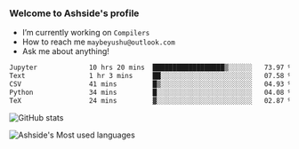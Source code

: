### Welcome to Ashside's profile

- I’m currently working on `Compilers`
- How to reach me `maybeyushu@outlook.com`
- Ask me about anything!

<!--START_SECTION:waka-->

```txt
Jupyter             10 hrs 20 mins  ██████████████████▒░░░░░░   73.97 %
Text                1 hr 3 mins     ██░░░░░░░░░░░░░░░░░░░░░░░   07.58 %
CSV                 41 mins         █▒░░░░░░░░░░░░░░░░░░░░░░░   04.93 %
Python              34 mins         █░░░░░░░░░░░░░░░░░░░░░░░░   04.08 %
TeX                 24 mins         ▓░░░░░░░░░░░░░░░░░░░░░░░░   02.87 %
```

<!--END_SECTION:waka-->

![GitHub stats](https://github-readme-stats.vercel.app/api?username=Ashside)

![Ashside's Most used languages](https://github-readme-stats.vercel.app/api/top-langs/?username=Ashside&layout=compact&hide_border=true&langs_count=10)


